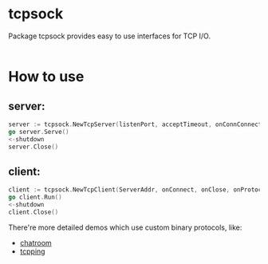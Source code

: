 # tcpsock
Package tcpsock provides easy to use interfaces for TCP I/O.</br></br>

# How to use</br>
## server:
```Go
server := tcpsock.NewTcpServer(listenPort, acceptTimeout, onConnConnect, onConnClose, onProtocol)
go server.Serve()
<-shutdown
server.Close()
```
## client:
```Go
client := tcpsock.NewTcpClient(ServerAddr, onConnect, onClose, onProtocol)
go client.Run()
<-shutdown
client.Close()
```
There're more detailed demos which use custom binary protocols, like:</br>
* [chatroom](https://github.com/ecofast/tcpsock/tree/master/samples/chatroom)</br>
* [tcpping](https://github.com/ecofast/tcpsock/tree/master/samples/tcpping)</br>
